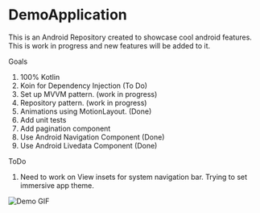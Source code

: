 # DemoApplication

This is an Android Repository created to showcase cool android features. This is work in progress and new features will be 
added to it.

Goals 
1. 100% Kotlin
2. Koin for Dependency Injection (To Do) 
3. Set up MVVM pattern. (work in progress) 
4. Repository pattern. (work in progress) 
5. Animations using MotionLayout. (Done)
6. Add unit tests
7. Add pagination component 
8. Use Android Navigation Component (Done)
9. Use Android Livedata Component (Done)

ToDo 
1. Need to work on View insets for system navigation bar.
Trying to set immersive app theme.

![Demo GIF](https://user-images.githubusercontent.com/5216040/80553750-c52af480-897f-11ea-99bb-5050e7574af5.gif)

